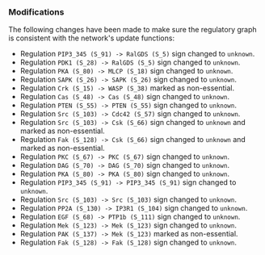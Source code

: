 ### Modifications

The following changes have been made to make sure the regulatory graph is consistent with the network's update functions:

 - Regulation `PIP3_345 (S_91) -> RalGDS (S_5)` sign changed to `unknown`.
 - Regulation `PDK1 (S_28) -> RalGDS (S_5)` sign changed to `unknown`.
 - Regulation `PKA (S_80) -> MLCP (S_18)` sign changed to `unknown`.
 - Regulation `SAPK (S_26) -> SAPK (S_26)` sign changed to `unknown`.
 - Regulation `Crk (S_15) -> WASP (S_38)` marked as non-essential.
 - Regulation `Cas (S_48) -> Cas (S_48)` sign changed to `unknown`.
 - Regulation `PTEN (S_55) -> PTEN (S_55)` sign changed to `unknown`.
 - Regulation `Src (S_103) -> Cdc42 (S_57)` sign changed to `unknown`.
 - Regulation `Src (S_103) -> Csk (S_66)` sign changed to `unknown` and marked as non-essential.
 - Regulation `Fak (S_128) -> Csk (S_66)` sign changed to `unknown` and marked as non-essential.
 - Regulation `PKC (S_67) -> PKC (S_67)` sign changed to `unknown`.
 - Regulation `DAG (S_70) -> DAG (S_70)` sign changed to `unknown`.
 - Regulation `PKA (S_80) -> PKA (S_80)` sign changed to `unknown`.
 - Regulation `PIP3_345 (S_91) -> PIP3_345 (S_91)` sign changed to `unknown`.
 - Regulation `Src (S_103) -> Src (S_103)` sign changed to `unknown`.
 - Regulation `PP2A (S_130) -> IP3R1 (S_104)` sign changed to `unknown`.
 - Regulation `EGF (S_68) -> PTP1b (S_111)` sign changed to `unknown`.
 - Regulation `Mek (S_123) -> Mek (S_123)` sign changed to `unknown`.
 - Regulation `PAK (S_137) -> Mek (S_123)` marked as non-essential.
 - Regulation `Fak (S_128) -> Fak (S_128)` sign changed to `unknown`.

